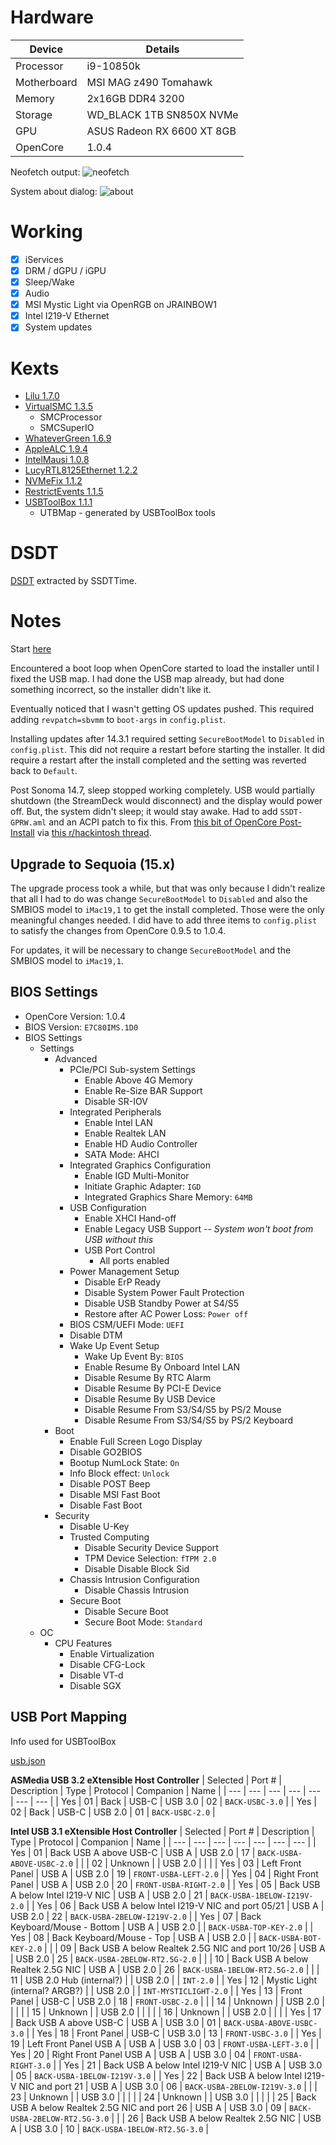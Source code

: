# Hardware

| Device | Details |
| --- | --- |
| Processor | i9-10850k |
| Motherboard | MSI MAG z490 Tomahawk |
| Memory | 2x16GB DDR4 3200 |
| Storage | WD_BLACK 1TB SN850X NVMe |
| GPU | ASUS Radeon RX 6600 XT 8GB |
| OpenCore | 1.0.4 |

Neofetch output:
![neofetch](images/neofetch.png)

System about dialog:
![about](images/about.png)

# Working

- [x] iServices
- [x] DRM / dGPU / iGPU
- [x] Sleep/Wake
- [x] Audio
- [x] MSI Mystic Light via OpenRGB on JRAINBOW1
- [x] Intel I219-V Ethernet
- [x] System updates

# Kexts

- [Lilu 1.7.0](https://github.com/acidanthera/lilu/releases)
- [VirtualSMC 1.3.5](https://github.com/acidanthera/VirtualSMC/releases)
  - SMCProcessor
  - SMCSuperIO
- [WhateverGreen 1.6.9](https://github.com/acidanthera/WhateverGreen/releases)
- [AppleALC 1.9.4](https://github.com/acidanthera/AppleALC/releases)
- [IntelMausi 1.0.8](https://github.com/acidanthera/IntelMausi/releases)
- [LucyRTL8125Ethernet 1.2.2](https://github.com/Mieze/LucyRTL8125Ethernet/releases)
- [NVMeFix 1.1.2](https://github.com/acidanthera/NVMeFix/releases)
- [RestrictEvents 1.1.5](https://github.com/acidanthera/RestrictEvents/releases)
- [USBToolBox 1.1.1](https://github.com/USBToolBox/tool/releases)
  - UTBMap - generated by USBToolBox tools

# DSDT

[DSDT](DSDT.aml) extracted by SSDTTime.

# Notes

Start [here](https://dortania.github.io/OpenCore-Install-Guide/config.plist/comet-lake.html#starting-point)

Encountered a boot loop when OpenCore started to load the installer
until I fixed the USB map.  I had done the USB map already, but had
done something incorrect, so the installer didn't like it.

Eventually noticed that I wasn't getting OS updates pushed.  This required adding `revpatch=sbvmm` to `boot-args` in `config.plist`.

Installing updates after 14.3.1 required setting `SecureBootModel` to `Disabled` in `config.plist`.  This did not require a restart before starting the installer.  It did require a restart after the install completed and the setting was reverted back to `Default`.

Post Sonoma 14.7, sleep stopped working completely.  USB would partially shutdown (the StreamDeck would disconnect) and the display would power off.  But, the system didn't sleep; it would stay awake.  Had to add `SSDT-GPRW.aml` and an ACPI patch to fix this.  From [this bit of OpenCore Post-Install](https://dortania.github.io/OpenCore-Post-Install/usb/misc/instant-wake.html) via [this r/hackintosh thread](https://www.reddit.com/r/hackintosh/comments/m8oime/how_to_fix_sleep_issue_causing_darkwake_from/).

## Upgrade to Sequoia (15.x)

The upgrade process took a while, but that was only because I didn't realize that all I had to do was change `SecureBootModel` to `Disabled` and also the SMBIOS model to `iMac19,1` to get the install completed.  Those were the only meaningful changes needed.  I did have to add three items to `config.plist` to satisfy the changes from OpenCore 0.9.5 to 1.0.4.

For updates, it will be necessary to change `SecureBootModel` and the SMBIOS model to `iMac19,1`.

## BIOS Settings

- OpenCore Version: 1.0.4
- BIOS Version:  `E7C80IMS.1D0`
- BIOS Settings
  - Settings
    - Advanced
      - PCIe/PCI Sub-system Settings
        - Enable Above 4G Memory
        - Enable Re-Size BAR Support
        - Disable SR-IOV
      - Integrated Peripherals
        - Enable Intel LAN
        - Enable Realtek LAN
        - Enable HD Audio Controller
        - SATA Mode:  AHCI
      - Integrated Graphics Configuration
        - Enable IGD Multi-Monitor
        - Initiate Graphic Adapter:  `IGD`
        - Integrated Graphics Share Memory:  `64MB`
      - USB Configuration
        - Enable XHCI Hand-off
        - Enable Legacy USB Support *-- System won't boot from USB without this*
        - USB Port Control
          - All ports enabled
      - Power Management Setup
        - Disable ErP Ready
        - Disable System Power Fault Protection
        - Disable USB Standby Power at S4/S5
        - Restore after AC Power Loss: `Power off`
      - BIOS CSM/UEFI Mode:  `UEFI`
      - Disable DTM
      - Wake Up Event Setup
        - Wake Up Event By:  `BIOS`
        - Enable Resume By Onboard Intel LAN
        - Disable Resume By RTC Alarm
        - Disable Resume By PCI-E Device
        - Disable Resume By USB Device
        - Disable Resume From S3/S4/S5 by PS/2 Mouse
        - Disable Resume From S3/S4/S5 by PS/2 Keyboard
    - Boot
      - Enable Full Screen Logo Display
      - Disable GO2BIOS
      - Bootup NumLock State:  `On`
      - Info Block effect:  `Unlock`
      - Disable POST Beep
      - Disable MSI Fast Boot
      - Disable Fast Boot
    - Security
      - Disable U-Key
      - Trusted Computing
        - Disable Security Device Support
        - TPM Device Selection:  `fTPM 2.0`
        - Disable Disable Block Sid
      - Chassis Intrusion Configuration
        - Disable Chassis Intrusion
      - Secure Boot
        - Disable Secure Boot
        - Secure Boot Mode:  `Standard`
  - OC
    - CPU Features
      - Enable Virtualization
      - Disable CFG-Lock
      - Disable VT-d
      - Disable SGX

## USB Port Mapping

Info used for USBToolBox

[usb.json](usb.json)

**ASMedia USB 3.2 eXtensible Host Controller**
| Selected | Port # | Description | Type | Protocol | Companion | Name |
| --- | --- | --- | --- | --- | --- | --- |
| Yes | 01 | Back | USB-C | USB 3.0 | 02 | `BACK-USBC-3.0` |
| Yes | 02 | Back | USB-C | USB 2.0 | 01 | `BACK-USBC-2.0` |

**Intel USB 3.1 eXtensible Host Controller**
| Selected | Port # | Description | Type | Protocol | Companion | Name |
| --- | --- | --- | --- | --- | --- | --- |
| Yes | 01 | Back USB A above USB-C | USB A | USB 2.0 | 17 | `BACK-USBA-ABOVE-USBC-2.0` |
| | 02 | Unknown | | USB 2.0 | | |
| Yes | 03 | Left Front Panel | USB A | USB 2.0 | 19 | `FRONT-USBA-LEFT-2.0` |
| Yes | 04 | Right Front Panel | USB A | USB 2.0 | 20 | `FRONT-USBA-RIGHT-2.0` |
| Yes | 05 | Back USB A below Intel I219-V NIC | USB A | USB 2.0 | 21 | `BACK-USBA-1BELOW-I219V-2.0` |
| Yes | 06 | Back USB A below Intel I219-V NIC and port 05/21 | USB A | USB 2.0 | 22 | `BACK-USBA-2BELOW-I219V-2.0` |
| Yes | 07 | Back Keyboard/Mouse - Bottom | USB A | USB 2.0 |  | `BACK-USBA-TOP-KEY-2.0` |
| Yes | 08 | Back Keyboard/Mouse - Top | USB A | USB 2.0 | | `BACK-USBA-BOT-KEY-2.0` |
| | 09 | Back USB A below Realtek 2.5G NIC and port 10/26 | USB A | USB 2.0 | 25 | `BACK-USBA-2BELOW-RT2.5G-2.0` |
| | 10 | Back USB A below Realtek 2.5G NIC | USB A | USB 2.0 | 26 | `BACK-USBA-1BELOW-RT2.5G-2.0` |
| | 11 | USB 2.0 Hub (internal?) | | USB 2.0 | | `INT-2.0` |
| Yes | 12 | Mystic Light (internal? ARGB?) | | USB 2.0 | | `INT-MYSTICLIGHT-2.0` |
| Yes | 13 | Front Panel | USB-C | USB 2.0 | 18 | `FRONT-USBC-2.0` |
| | 14 | Unknown | | USB 2.0 | | |
| | 15 | Unknown | | USB 2.0 | | |
| | 16 | Unknown | | USB 2.0 | | |
| Yes | 17 | Back USB A above USB-C | USB A | USB 3.0 | 01 | `BACK-USBA-ABOVE-USBC-3.0` |
| Yes | 18 | Front Panel | USB-C | USB 3.0 | 13 | `FRONT-USBC-3.0` |
| Yes | 19 | Left Front Panel USB A | USB A | USB 3.0 | 03 | `FRONT-USBA-LEFT-3.0` |
| Yes | 20 | Right Front Panel USB A | USB A | USB 3.0 | 04 | `FRONT-USBA-RIGHT-3.0` |
| Yes | 21 | Back USB A below Intel I219-V NIC | USB A | USB 3.0 | 05 | `BACK-USBA-1BELOW-I219V-3.0` |
| Yes | 22 | Back USB A below Intel I219-V NIC and port 21 | USB A | USB 3.0 | 06 | `BACK-USBA-2BELOW-I219V-3.0` |
| | 23 | Unknown | | USB 3.0 | | |
| | 24 | Unknown | | USB 3.0 | | |
| | 25 | Back USB A below Realtek 2.5G NIC and port 26 | USB A | USB 3.0 | 09 | `BACK-USBA-2BELOW-RT2.5G-3.0` |
| | 26 | Back USB A below Realtek 2.5G NIC | USB A | USB 3.0 | 10 | `BACK-USBA-1BELOW-RT2.5G-3.0` |
